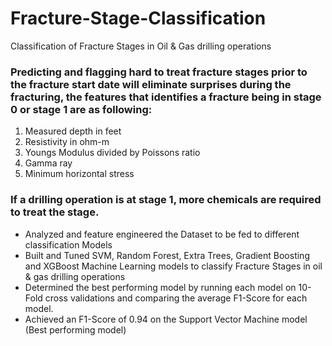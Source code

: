 # Fracture-Stage-Classification
Classification of Fracture Stages in Oil &amp; Gas drilling operations

### Predicting and flagging hard to treat fracture stages prior to the fracture start date will eliminate surprises during the fracturing, the features that identifies a fracture being in stage 0 or stage 1 are as following:
1. Measured depth in feet
2. Resistivity in ohm-m
3. Youngs Modulus divided by Poissons ratio
4. Gamma ray
5. Minimum horizontal stress

### If a drilling operation is at stage 1, more chemicals are required to treat the stage.

* Analyzed and feature engineered the Dataset to be fed to different classification Models
* Built and Tuned SVM, Random Forest, Extra Trees, Gradient Boosting and XGBoost Machine Learning models to classify Fracture Stages in oil & gas drilling operations
* Determined the best performing model by running each model on 10-Fold cross validations and comparing the average F1-Score for each model.
* Achieved an F1-Score of 0.94 on the Support Vector Machine model (Best performing model)
